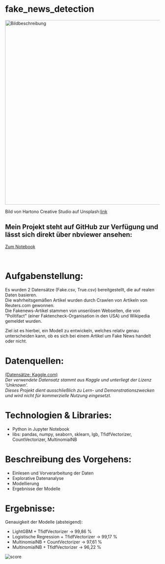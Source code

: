 # fake_news_detection
<img src="https://github.com/user-attachments/assets/7e604587-edfb-44d5-a541-d9d1187704d6" alt="Bildbeschreibung" width="600"/>

Bild von Hartono Creative Studio auf Unsplash:[link](https://unsplash.com/de/fotos/ein-fake-news-megaphon-mit-dem-wort-fake-news-HQhgbdwHmSM)

## Mein Projekt steht auf GitHub zur Verfügung und lässt sich direkt über nbviewer ansehen: 
[Zum Notebook](https://nbviewer.org/github/heckmann-a/fake_news_detection/blob/main/Fake_News_Detection.ipynb)

&nbsp;

# Aufgabenstellung:
Es wurden 2 Datensätze (Fake.csv, True.csv) bereitgestellt, die auf realen Daten basieren.\
Die wahrheitsgemäßen Artikel wurden durch Crawlen von Artikeln von Reuters.com gewonnen.\
Die Fakenews-Artikel stammen von unseriösen Webseiten, die von "Politifact" (einer Faktencheck-Organisation in den USA) und Wikipedia gemeldet wurden.

Ziel ist es hierbei, ein Modell zu entwickeln, welches relativ genau unterscheiden kann, ob es sich bei einem Artikel um Fake News handelt oder nicht.

# Datenquellen:
[(Datensätze: Kaggle.com)](https://www.kaggle.com/datasets/emineyetm/fake-news-detection-datasets/data)\
*Der verwendete Datensatz stammt aus Kaggle und unterliegt der Lizenz 'Unknown'.\
Dieses Projekt dient ausschließlich zu Lern- und Demonstrationszwecken und wird nicht für kommerzielle Nutzung eingesetzt.*

# Technologien & Libraries:
* Python in Jupyter Notebook
* libs: pandas, numpy, seaborn, sklearn, lgb, TfidfVectorizer, CountVectorizer, MultinomialNB

# Beschreibung des Vorgehens:
* Einlesen und Vorverarbeitung der Daten
* Explorative Datenanalyse
* Modellierung
* Ergebnisse der Modelle

# Ergebnisse:
Genauigkeit der Modelle (absteigend):

- LightGBM + TfidfVectorizer -> 99,86 %
- Logistische Regression + TfidfVectorizer -> 99,17 %
- MultinomialNB + CountVectorizer -> 97,61 %
- MultinomialNB + TfidfVectorizer -> 96,22 %

![score](https://github.com/user-attachments/assets/abca233f-37dd-418b-854e-064f9dee9cf0)
